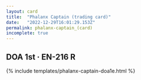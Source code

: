 ```yaml
---
layout: card
title:  "Phalanx Captain (trading card)"
date:   "2022-12-29T16:01:29.153Z"
permalink: phalanx-captain_(card)
incomplete: true
---
```


## DOA 1st &middot; EN-216 R

{% include templates/phalanx-captain-doa1e.html %}
